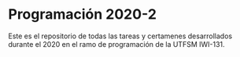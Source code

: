 # Programación 2020-2

Este es el repositorio de todas las tareas y certamenes desarrollados durante el 2020 en el ramo de programación de la UTFSM IWI-131.
